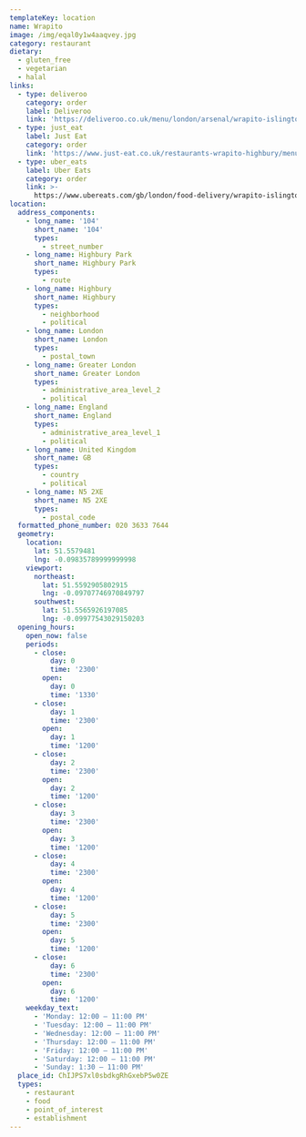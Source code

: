 ```yaml
---
templateKey: location
name: Wrapito
image: /img/eqal0y1w4aaqvey.jpg
category: restaurant
dietary:
  - gluten_free
  - vegetarian
  - halal
links:
  - type: deliveroo
    category: order
    label: Deliveroo
    link: 'https://deliveroo.co.uk/menu/london/arsenal/wrapito-islington'
  - type: just_eat
    label: Just Eat
    category: order
    link: 'https://www.just-eat.co.uk/restaurants-wrapito-highbury/menu'
  - type: uber_eats
    label: Uber Eats
    category: order
    link: >-
      https://www.ubereats.com/gb/london/food-delivery/wrapito-islington/MLYHmcFNTvahwODhZaAvVQ
location:
  address_components:
    - long_name: '104'
      short_name: '104'
      types:
        - street_number
    - long_name: Highbury Park
      short_name: Highbury Park
      types:
        - route
    - long_name: Highbury
      short_name: Highbury
      types:
        - neighborhood
        - political
    - long_name: London
      short_name: London
      types:
        - postal_town
    - long_name: Greater London
      short_name: Greater London
      types:
        - administrative_area_level_2
        - political
    - long_name: England
      short_name: England
      types:
        - administrative_area_level_1
        - political
    - long_name: United Kingdom
      short_name: GB
      types:
        - country
        - political
    - long_name: N5 2XE
      short_name: N5 2XE
      types:
        - postal_code
  formatted_phone_number: 020 3633 7644
  geometry:
    location:
      lat: 51.5579481
      lng: -0.09835789999999998
    viewport:
      northeast:
        lat: 51.5592905802915
        lng: -0.09707746970849797
      southwest:
        lat: 51.5565926197085
        lng: -0.09977543029150203
  opening_hours:
    open_now: false
    periods:
      - close:
          day: 0
          time: '2300'
        open:
          day: 0
          time: '1330'
      - close:
          day: 1
          time: '2300'
        open:
          day: 1
          time: '1200'
      - close:
          day: 2
          time: '2300'
        open:
          day: 2
          time: '1200'
      - close:
          day: 3
          time: '2300'
        open:
          day: 3
          time: '1200'
      - close:
          day: 4
          time: '2300'
        open:
          day: 4
          time: '1200'
      - close:
          day: 5
          time: '2300'
        open:
          day: 5
          time: '1200'
      - close:
          day: 6
          time: '2300'
        open:
          day: 6
          time: '1200'
    weekday_text:
      - 'Monday: 12:00 – 11:00 PM'
      - 'Tuesday: 12:00 – 11:00 PM'
      - 'Wednesday: 12:00 – 11:00 PM'
      - 'Thursday: 12:00 – 11:00 PM'
      - 'Friday: 12:00 – 11:00 PM'
      - 'Saturday: 12:00 – 11:00 PM'
      - 'Sunday: 1:30 – 11:00 PM'
  place_id: ChIJPS7xl0sbdkgRhGxebP5w0ZE
  types:
    - restaurant
    - food
    - point_of_interest
    - establishment
---
```

